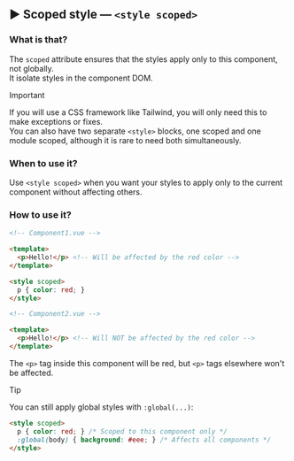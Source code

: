 ## ▶ Scoped style — `<style scoped>`

### What is that?

The `scoped` attribute ensures that the styles apply only to this component, not globally.<br>
It isolate styles in the component DOM.

> [!important]
> If you will use a CSS framework like Tailwind, you will only need this to make exceptions or fixes.<br>
> You can also have two separate `<style>` blocks, one scoped and one module scoped, although it is rare to need both simultaneously.

### When to use it?

Use `<style scoped>` when you want your styles to apply only to the current component without affecting others.

### How to use it?

```html
<!-- Component1.vue -->

<template>
  <p>Hello!</p> <!-- Will be affected by the red color -->
</template>

<style scoped>
  p { color: red; }
</style>

<!-- Component2.vue -->

<template>
  <p>Hello!</p> <!-- Will NOT be affected by the red color -->
</template>
```

The `<p>` tag inside this component will be red, but `<p>` tags elsewhere won't be affected.

> [!tip]
> You can still apply global styles with `:global(...)`:
```html
<style scoped>
  p { color: red; } /* Scoped to this component only */
  :global(body) { background: #eee; } /* Affects all components */
</style>
```